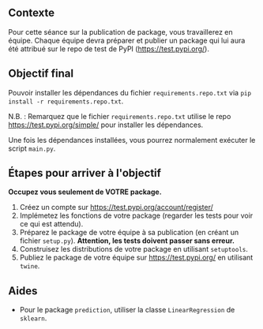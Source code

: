 ## Contexte

Pour cette séance sur la publication de package, vous travaillerez en équipe.
Chaque équipe devra préparer et publier un package qui lui aura été attribué sur le repo
de test de PyPI (https://test.pypi.org/).

## Objectif final

Pouvoir installer les dépendances du fichier `requirements.repo.txt` via
`pip install -r requirements.repo.txt`.

N.B. : Remarquez que le fichier `requirements.repo.txt` utilise le
repo https://test.pypi.org/simple/ pour installer les dépendances.

Une fois les dépendances installées, vous pourrez normalement exécuter le script `main.py`.

## Étapes pour arriver à l'objectif

**Occupez vous seulement de VOTRE package.**

1. Créez un compte sur https://test.pypi.org/account/register/
2. Implémetez les fonctions de votre package (regarder les tests pour voir ce qui est attendu).
3. Préparez le package de votre équipe à sa publication (en créant un fichier `setup.py`). **Attention, les tests doivent passer sans erreur.**
4. Construisez les distributions de votre package en utilisant `setuptools`.
5. Publiez le package de votre équipe sur https://test.pypi.org/ en utilisant `twine`.

## Aides

- Pour le package `prediction`, utiliser la classe `LinearRegression` de `sklearn`.
